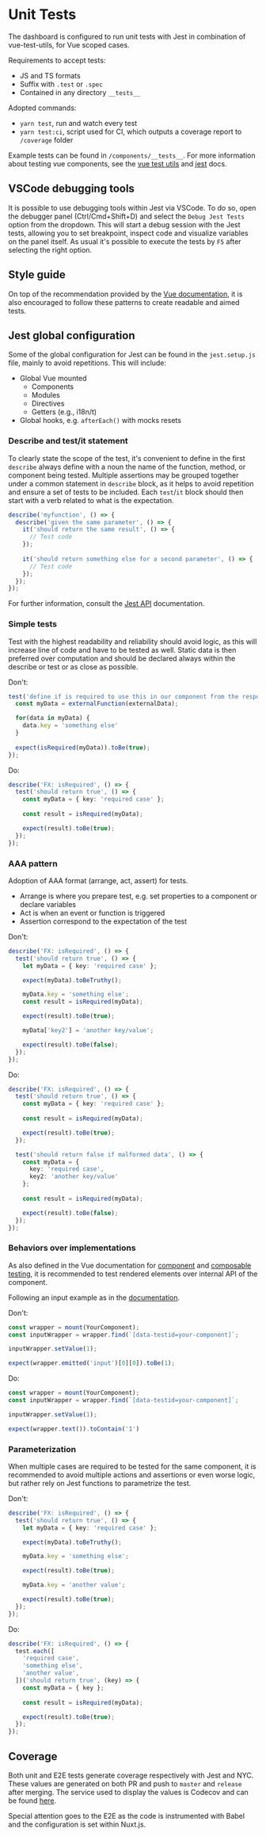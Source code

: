 # Unit Tests

The dashboard is configured to run unit tests with Jest in combination of vue-test-utils, for Vue scoped cases.

Requirements to accept tests:

- JS and TS formats
- Suffix with `.test` or `.spec`
- Contained in any directory `__tests__`

Adopted commands:

- `yarn test`, run and watch every test
- `yarn test:ci`, script used for CI, which outputs a coverage report to `/coverage` folder

Example tests can be found in `/components/__tests__`. For more information about testing vue components, see the [vue test utils](https://vue-test-utils.vuejs.org/) and [jest](https://jestjs.io/docs/getting-started) docs.

## VSCode debugging tools

It is possible to use debugging tools within Jest via VSCode. To do so, open the debugger panel (Ctrl/Cmd+Shift+D) and select the `Debug Jest Tests` option from the dropdown. This will start a debug session with the Jest tests, allowing you to set breakpoint, inspect code and visualize variables on the panel itself. As usual it's possible to execute the tests by `F5` after selecting the right option.

## Style guide

On top of the recommendation provided by the [Vue documentation](https://vuejs.org/guide/scaling-up/testing.html), it is also encouraged to follow these patterns to create readable and aimed tests.

## Jest global configuration

Some of the global configuration for Jest can be found in the `jest.setup.js` file, mainly to avoid repetitions. This will include:

- Global Vue mounted
  - Components
  - Modules
  - Directives
  - Getters (e.g., i18n/t)
- Global hooks, e.g. `afterEach()` with mocks resets

### Describe and test/it statement

To clearly state the scope of the test, it's convenient to define in the first `describe` always define with a noun the name of the function, method, or component being tested. Multiple assertions may be grouped together under a common statement in `describe` block, as it helps to avoid repetition and ensure a set of tests to be included. Each `test`/`it` block should then start with a verb related to what is the expectation.

```ts
describe('myfunction', () => {
  describe('given the same parameter', () => {
    it('should return the same result', () => {
      // Test code
    });
   
    it('should return something else for a second parameter', () => {
      // Test code
    });
  });
});
```

For further information, consult the [Jest API](https://jestjs.io/docs/api#describename-fn) documentation.

### Simple tests

Test with the highest readability and reliability should avoid logic, as this will increase line of code and have to be tested as well. Static data is then preferred over computation and should be declared always within the describe or test or as close as possible.

Don't:

```ts
test('define if is required to use this in our component from the response', () => {
  const myData = externalFunction(externalData);

  for(data in myData) {
    data.key = 'something else'
  }
  
  expect(isRequired(myData)).toBe(true);
});
```

Do:

```ts
describe('FX: isRequired', () => {
  test('should return true', () => {
    const myData = { key: 'required case' };
    
    const result = isRequired(myData);

    expect(result).toBe(true);
  });
});
```

### AAA pattern

Adoption of AAA format (arrange, act, assert) for tests. 

- Arrange is where you prepare test, e.g. set properties to a component or declare variables
- Act is when an event or function is triggered
- Assertion correspond to the expectation of the test

Don't:

```ts
describe('FX: isRequired', () => {
  test('should return true', () => {
    let myData = { key: 'required case' };

    expect(myData).toBeTruthy();

    myData.key = 'something else';
    const result = isRequired(myData);

    expect(result).toBe(true);

    myData['key2'] = 'another key/value';

    expect(result).toBe(false);
  });
});
```

Do:

```ts
describe('FX: isRequired', () => {
  test('should return true', () => {
    const myData = { key: 'required case' };
    
    const result = isRequired(myData);

    expect(result).toBe(true);
  });

  test('should return false if malformed data', () => {
    const myData = {
      key: 'required case',
      key2: 'another key/value'
    };
    
    const result = isRequired(myData);

    expect(result).toBe(false);
  });
});
```

### Behaviors over implementations

As also defined in the Vue documentation for [component](https://vuejs.org/guide/scaling-up/testing.html#component-testing) and [composable testing](https://vuejs.org/guide/scaling-up/testing.html#testing-composables), it is recommended to test rendered elements over internal API of the component.

Following an input example as in the [documentation](https://v2.vuejs.org/v2/cookbook/unit-testing-vue-components.html?redirect=true#Base-Example).

Don't:

```ts
const wrapper = mount(YourComponent);
const inputWrapper = wrapper.find(`[data-testid=your-component]`;

inputWrapper.setValue(1);

expect(wrapper.emitted('input')[0][0]).toBe(1);
```

Do:

```ts
const wrapper = mount(YourComponent);
const inputWrapper = wrapper.find(`[data-testid=your-component]`;

inputWrapper.setValue(1);

expect(wrapper.text()).toContain('1')
```

### Parameterization

When multiple cases are required to be tested for the same component, it is recommended to avoid multiple actions and assertions or even worse logic, but rather rely on Jest functions to parametrize the test.

Don't:

```ts
describe('FX: isRequired', () => {
  test('should return true', () => {
    let myData = { key: 'required case' };

    expect(myData).toBeTruthy();

    myData.key = 'something else';

    expect(result).toBe(true);

    myData.key = 'another value';

    expect(result).toBe(true);
  });
});
```

Do:

```ts
describe('FX: isRequired', () => {
  test.each([
    'required case',
    'something else',
    'another value',
  ])('should return true', (key) => {
    const myData = { key };
    
    const result = isRequired(myData);

    expect(result).toBe(true);
  });
});
```

## Coverage

Both unit and E2E tests generate coverage respectively with Jest and NYC. These values are generated on both PR and push to `master` and `release` after merging. The service used to display the values is Codecov and can be found [here](https://app.codecov.io/gh/rancher/dashboard).

Special attention goes to the E2E as the code is instrumented with Babel and the configuration is set within Nuxt.js.
